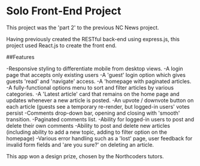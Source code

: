 # Solo Front-End Project

This project was the 'part 2' to the previous NC News project.

Having previously created the RESTful back-end using express.js, this project used React.js to create the front end.

##Features

-Responsive styling to differentiate mobile from desktop views.
-A login page that accepts only existing users
-A 'guest' login option which gives guests 'read' and 'navigate' access.
-A 'homepage with paginated articles.
-A fully-functional options menu to sort and filter articles by various categories.
-A 'Latest article' card that remains on the home page and updates whenever a new article is posted.
-An upvote / downvote button on each article (guests see a temporary re-render, but logged-in users' votes persist
-Comments drop-down bar, opening and closing with 'smooth' transition.
-Paginated comments list.
-Ability for logged-in users to post and delete their own comments
-Ability to post and delete new articles (including ability to add a new topic, adding to filter option on the homepage)
-Various error handling such as a 'lost' page, user feedback for invalid form fields and 'are you sure?' on deleting an article.

This app won a design prize, chosen by the Northcoders tutors.
